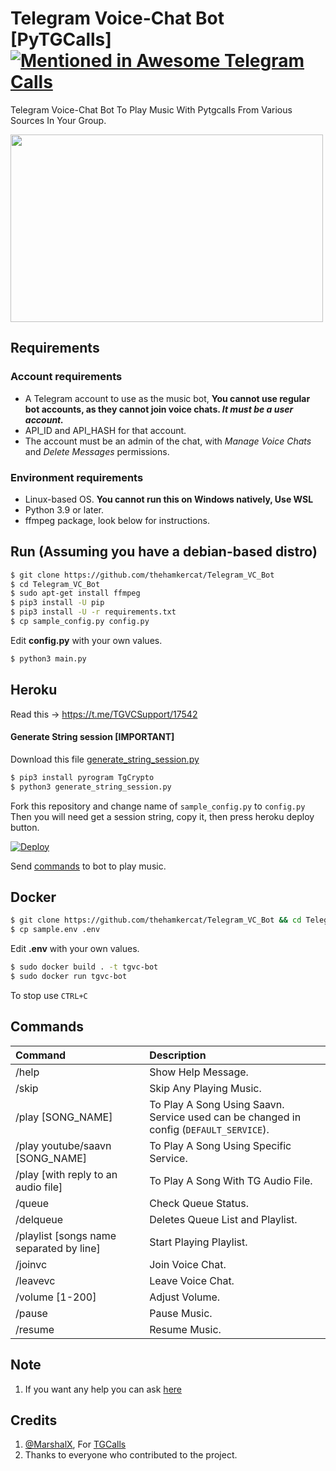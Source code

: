 # Telegram Voice-Chat Bot [PyTGCalls] [![Mentioned in Awesome Telegram Calls](https://awesome.re/mentioned-badge-flat.svg)](https://github.com/tgcalls/awesome-tgcalls)

Telegram Voice-Chat Bot To Play Music With Pytgcalls From Various Sources In Your Group.

<img src="https://hamker.me/wl9twld.png" width="500" height="300">


## Requirements

### Account requirements
- A Telegram account to use as the music bot, **You cannot use regular bot accounts, as they cannot join voice chats. *It must be a user account.***
- API_ID and API_HASH for that account.
- The account must be an admin of the chat, with _Manage Voice Chats_ and _Delete Messages_ permissions.

### Environment requirements
- Linux-based OS. **You cannot run this on Windows natively, Use WSL**
- Python 3.9 or later.
- ffmpeg package, look below for instructions.


## Run (Assuming you have a debian-based distro)



```sh
$ git clone https://github.com/thehamkercat/Telegram_VC_Bot
$ cd Telegram_VC_Bot
$ sudo apt-get install ffmpeg
$ pip3 install -U pip
$ pip3 install -U -r requirements.txt
$ cp sample_config.py config.py
```
Edit **config.py** with your own values.

```sh
$ python3 main.py
```

## Heroku

Read this -> https://t.me/TGVCSupport/17542

#### Generate String session [IMPORTANT]

Download this file [generate_string_session.py](https://raw.githubusercontent.com/thehamkercat/Telegram_VC_Bot/master/generate_string_session.py)


```sh
$ pip3 install pyrogram TgCrypto
$ python3 generate_string_session.py
```
Fork this repository and change name of `sample_config.py` to `config.py`
Then you will need get a session string, copy it, then press heroku deploy button.

[![Deploy](https://www.herokucdn.com/deploy/button.svg)](https://heroku.com/deploy?template=https://github.com/thehamkercat/Telegram_VC_Bot/tree/master)


Send [commands](https://github.com/thehamkercat/Telegram_VC_Bot/blob/master/README.md#commands) to bot to 
play music.


## Docker

```sh
$ git clone https://github.com/thehamkercat/Telegram_VC_Bot && cd Telegram_VC_Bot
$ cp sample.env .env
```
Edit **.env** with your own values.

```sh
$ sudo docker build . -t tgvc-bot
$ sudo docker run tgvc-bot
```
To stop use `CTRL+C`


## Commands
Command | Description
:--- | :---
/help | Show Help Message.
/skip | Skip Any Playing Music.
/play [SONG_NAME] | To Play A Song Using Saavn.<br>Service used can be changed in config (`DEFAULT_SERVICE`).
/play youtube/saavn [SONG_NAME] | To Play A Song Using Specific Service.
/play [with reply to an audio file] | To Play A Song With TG Audio File.
/queue | Check Queue Status.
/delqueue | Deletes Queue List and Playlist.
/playlist [songs name separated by line] | Start Playing Playlist.
/joinvc | Join Voice Chat.
/leavevc | Leave Voice Chat.
/volume [1-200] | Adjust Volume.
/pause | Pause Music.
/resume | Resume Music.


## Note

1. If you want any help you can ask [here](https://t.me/tgvcsupport)

## Credits

1. [@MarshalX](https://github.com/MarshalX), For [TGCalls](https://github.com/MarshalX/tgcalls)
2. Thanks to everyone who contributed to the project.

